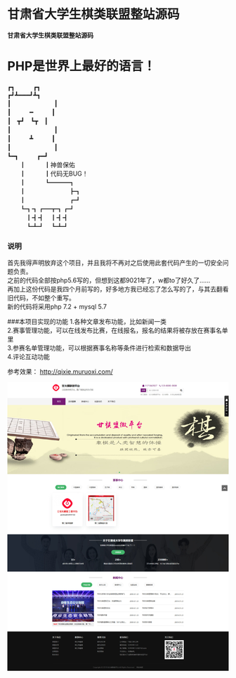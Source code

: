 # 甘肃省大学生棋类联盟整站源码
**甘肃省大学生棋类联盟整站源码**

# PHP是世界上最好的语言！
  
  ┏┓　　　┏┓  
┏┛┻━━━┛┻┓  
┃　　　　　　　┃  
┃　　　━　　　┃  
┃　┳┛　┗┳　┃  
┃　　　　　　　┃  
┃　　　┻　　　┃  
┃　　　　　　　┃  
┗━┓　　　┏━┛  
　　┃　　　┃神兽保佑  
　　┃　　　┃代码无BUG！  
　　┃　　　┗━━━┓  
　　┃　　　　　　　┣┓  
　　┃　　　　　　　┏┛  
　　┗┓┓┏━┳┓┏┛  
　　　┃┫┫　┃┫┫  
　　　┗┻┛　┗┻┛  
  
### 说明
首先我得声明放弃这个项目，并且我将不再对之后使用此套代码产生的一切安全问题负责。  
之前的代码全部按php5.6写的，但想到这都9021年了，w都to了好久了……  
再加上这份代码是我四个月前写的，好多地方我已经忘了怎么写的了，与其去翻看旧代码，不如整个重写。  
新的代码将采用php 7.2 + mysql 5.7  

###本项目实现的功能
1.各种文章发布功能，比如新闻一类  
2.赛事管理功能，可以在线发布比赛，在线报名，报名的结果将被存放在赛事名单里  
3.参赛名单管理功能，可以根据赛事名称等条件进行检索和数据导出  
4.评论互动功能  



参考效果：
http://qixie.muruoxi.com/

![Image text](https://github.com/muruoxi2018/gqm/raw/master/Screenshot_2019-05-26%20%E7%94%98%E8%82%83%E7%9C%81%E5%A4%A7%E5%AD%A6%E7%94%9F%E6%A3%8B%E7%B1%BB%E8%81%94%E7%9B%9F.jpg)
